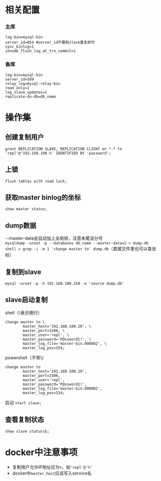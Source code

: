 # 相关配置
### 主库
```
log-bin=mysql-bin
server_id=854 #server_id不要和slave重复即可
sync_binlog=1
innodb_flush_log_at_trx_commit=1
```
### 备库
```
log-bin=mysql-bin
server_id=589
relay_log=mysql-relay-bin
read_only=1
log_slave_updates=1
replicate-do-db=db_name
```

# 操作集

## 创建复制用户
`grant REPLICATION SLAVE, REPLICATION CLIENT on *.* to 'repl'@'192.168.100.%' IDENTIFIED BY 'password';`


## 上锁
`flush tables with read lock;`

## 获取master binlog的坐标
`show master status;`

## dump数据
--master-data会自动加上全局锁，注意末尾没分号  
`mysqldump -uroot -p --databases db_name --master-data=2 > dump.db`  
`shell > grep -i -m 1 'change master to' dump.db`（直接文件里也可以查坐标）

## 复制到slave
`mysql -uroot -p -h 192.168.100.150 -e 'source dump.db'`

## slave启动复制
shell（\表示换行）
```
change master to \
        master_host='192.168.100.20', \
        master_port=3306, \
        master_user='repl', \
        master_password='P@ssword1!', \
        master_log_file='master-bin.000002', \
        master_log_pos=154;
```
powershell（不带\）
```
change master to
        master_host='192.168.100.20',
        master_port=3306,
        master_user='repl',
        master_password='P@ssword1!',
        master_log_file='master-bin.000002',
        master_log_pos=154;
```

启动
`start slave;`

## 查看复制状态
`show slave status\G;`


# docker中注意事项
* 复制用户允许IP地址应为`%`，如`'repl'@'%'`
* docker中`master_host`应该写入service名
